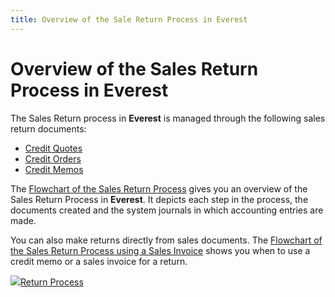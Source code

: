 ```yaml
---
title: Overview of the Sale Return Process in Everest
---
```


# Overview of the Sales Return Process in Everest


The Sales Return process in **Everest**  is managed through the following sales return documents:

- [Credit  Quotes]({{site.bp_chm}}/docs/sys/sale-ret/credit_quote_businesss_process_in_everest_content.html)
- [Credit  Orders]({{site.bp_chm}}/docs/sys/sale-ret/credit_order_businesss_process_in_everest_content.html)
- [Credit  Memos]({{site.bp_chm}}/docs/sys/sale-ret/credit_memo_businesss_process_in_everest_content.html)



The [Flowchart of  the Sales Return Process]({{site.sp_baseurl}}/sales-ret-docs/flow_chart_of_the_sales_return_process.html) gives you an overview of the Sales Return  Process in **Everest**. It depicts  each step in the process, the documents created and the system journals  in which accounting entries are made.


You can also make returns directly from sales documents. The [Flowchart  of the Sales Return Process using a Sales Invoice]({{site.sp_baseurl}}/sales-ret-docs/flowchart_of_the_sales_return_process_using_a_sales_invoice_sal.html) shows you when to  use a credit memo or a sales invoice for a return.


![]({{site.sp_baseurl}}/img/lens.gif)[Return  Process]({{site.sp_baseurl}}/sales-docs/docs-profile/options/ret-proc/return_process_common_browser_options_sales_docs_contents_sal.html)
